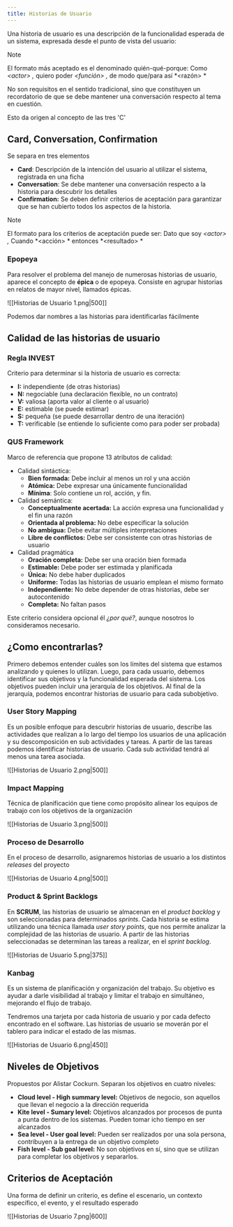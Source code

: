```yaml
---
title: Historias de Usuario
---
```


Una historia de usuario es una descripción de la funcionalidad esperada de un sistema, expresada desde el punto de vista del usuario:

> [!note]
> El formato más aceptado es el denominado quién-qué-porque: Como *\<actor> ,* quiero poder *\<función> ,* de modo que/para así *\<razón> *

No son requisitos en el sentido tradicional, sino que constituyen un recordatorio de que se debe mantener una conversación respecto al tema en cuestión.

Esto da origen al concepto de las tres 'C'

## Card, Conversation, Confirmation

Se separa en tres elementos

- **Card**: Descripción de la intención del usuario al utilizar el sistema, registrada en una ficha
- **Conversation**: Se debe mantener una conversación respecto a la historia para descubrir los detalles
- **Confirmation:** Se deben definir criterios de aceptación para garantizar que se han cubierto todos los aspectos de la historia.

> [!note]
> El formato para los criterios de aceptación puede ser: Dato que soy *\<actor> ,* Cuando *\<acción> * entonces *\<resultado> *

### Epopeya

Para resolver el problema del manejo de numerosas historias de usuario, aparece el concepto de **épica** o de epopeya. Consiste en agrupar historias en relatos de mayor nivel, llamados épicas.

![[Historias de Usuario 1.png|500]]

Podemos dar nombres a las historias para identificarlas fácilmente

## Calidad de las historias de usuario

### Regla INVEST

Criterio para determinar si la historia de usuario es correcta:

- **I:** independiente (de otras historias)
- **N:** negociable (una declaración flexible, no un contrato)
- **V:** valiosa (aporta valor al cliente o al usuario)
- **E:** estimable (se puede estimar)
- **S:** pequeña (se puede desarrollar dentro de una iteración)
- **T:** verificable (se entiende lo suficiente como para poder ser probada)

### QUS Framework

Marco de referencia que propone 13 atributos de calidad:

- Calidad sintáctica:
	- **Bien formada:** Debe incluir al menos un rol y una acción
	- **Atómica:** Debe expresar una únicamente funcionalidad
	- **Mínima**: Solo contiene un rol, acción, y fin.
- Calidad semántica:
	- **Conceptualmente acertada:** La acción expresa una funcionalidad y el fin una razón
	- **Orientada al problema:** No debe especificar la solución
	- **No ambigua:** Debe evitar múltiples interpretaciones
	- **Libre de conflictos:** Debe ser consistente con otras historias de usuario
- Calidad pragmática
	- **Oración completa:** Debe ser una oración bien formada
	- **Estimable:** Debe poder ser estimada y planificada
	- **Única:** No debe haber duplicados
	- **Uniforme:** Todas las historias de usuario emplean el mismo formato
	- **Independiente:** No debe depender de otras historias, debe ser autocontenido
	- **Completa:** No faltan pasos

Este criterio considera opcional él *¿por qué?*, aunque nosotros lo consideramos necesario.

## ¿Como encontrarlas?

Primero debemos entender cuáles son los límites del sistema que estamos analizando y quienes lo utilizan. Luego, para cada usuario, debemos identificar sus objetivos y la funcionalidad esperada del sistema. Los objetivos pueden incluir una jerarquía de los objetivos. Al final de la jerarquía, podemos encontrar historias de usuario para cada subobjetivo.

### User Story Mapping

Es un posible enfoque para descubrir historias de usuario, describe las actividades que realizan a lo largo del tiempo los usuarios de una aplicación y su descomposición en sub actividades y tareas. A partir de las tareas podemos identificar historias de usuario. Cada sub actividad tendrá al menos una tarea asociada.

![[Historias de Usuario 2.png|500]]

### Impact Mapping

Técnica de planificación que tiene como propósito alinear los equipos de trabajo con los objetivos de la organización

![[Historias de Usuario 3.png|500]]

### Proceso de Desarrollo

En el proceso de desarrollo, asignaremos historias de usuario a los distintos *releases* del proyecto

![[Historias de Usuario 4.png|500]]

### Product & Sprint Backlogs

En **SCRUM**, las historias de usuario se almacenan en el *product backlog* y son seleccionadas para determinados *sprints*. Cada historia se estima utilizando una técnica llamada *user story points*, que nos permite analizar la complejidad de las historias de usuario. A partir de las historias seleccionadas se determinan las tareas a realizar, en el *sprint backlog*.

![[Historias de Usuario 5.png|375]]

### Kanbag

Es un sistema de planificación y organización del trabajo. Su objetivo es ayudar a darle visibilidad al trabajo y limitar el trabajo en simultáneo, mejorando el flujo de trabajo.

Tendremos una tarjeta por cada historia de usuario y por cada defecto encontrado en el software. Las historias de usuario se moverán por el tablero para indicar el estado de las mismas.

![[Historias de Usuario 6.png|450]]

## Niveles de Objetivos

Propuestos por Alistar Cockurn. Separan los objetivos en cuatro niveles:

- **Cloud level - High summary level:** Objetivos de negocio, son aquellos que llevan el negocio a la dirección requerida
- **Kite level - Sumary level:** Objetivos alcanzados por procesos de punta a punta dentro de los sistemas. Pueden tomar icho tiempo en ser alcanzados
- **Sea level - User goal level:** Pueden ser realizados por una sola persona, contribuyen a la entrega de un objetivo completo
- **Fish level - Sub goal level:** No son objetivos en sí, sino que se utilizan para completar los objetivos y separarlos.

## Criterios de Aceptación

Una forma de definir un criterio, es define el escenario, un contexto específico, el evento, y el resultado esperado

![[Historias de Usuario 7.png|600]]
